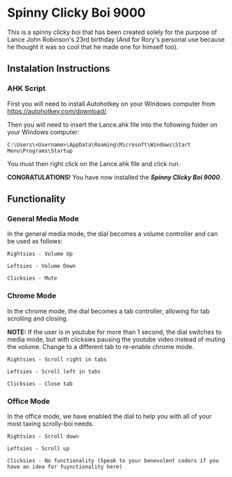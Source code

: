 # Spinny Clicky Boi 9000
This is a spinny clicky boi that has been created solely for the purpose of Lance John Robinson's 23rd birthday (And for Rory's personal use because he thought it was so cool that he made one for himself too).

## Instalation Instructions
### AHK Script
First you will need to install Autohotkey on your Windows computer from https://autohotkey.com/download/.

Then you will need to insert the Lance.ahk file into the following folder on your Windows computer:
```
C:\Users\<Username>\AppData\Roaming\Microsoft\Windows\Start Menu\Programs\Startup
```
You must then right click on the Lance.ahk file and click run.

**CONGRATULATIONS!** You have now installed the **_Spinny Clicky Boi 9000_**.

## Functionality
### General Media Mode
In the general media mode, the dial becomes a volume controller and can be used as follows:
```
Rightsies - Volume Up
```
```
Leftsies - Volume Down
```
```
Clicksies - Mute
```
### Chrome Mode
In the chrome mode, the dial becomes a tab controller, allowing for tab scrolling and closing.

**NOTE:** If the user is in youtube for more than 1 second, the dial switches to media mode, but with clicksies pausing the youtube video instead of muting the volume. Change to a different tab to re-enable chrome mode.
```
Rightsies - Scroll right in tabs
```
```
Leftsies - Scroll left in tabs
```
```
Clicksies - Close tab
```
### Office Mode
In the office mode, we have enabled the dial to help you with all of your most taxing scrolly-boi needs.
```
Rightsies - Scroll down
```
```
Leftsies - Scroll up
```
```
Clicksies - No functionality (Speak to your benevolent coders if you have an idea for fuynctionality here)
```
